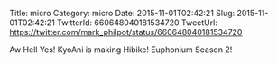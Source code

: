 Title: micro
Category: micro
Date: 2015-11-01T02:42:21
Slug: 2015-11-01T02:42:21
TwitterId: 660648040181534720
TweetUrl: https://twitter.com/mark_philpot/status/660648040181534720

Aw Hell Yes! KyoAni is making Hibike! Euphonium Season 2!